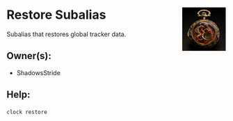 <h1>Restore Subalias<img align="right" src="../../Data/main.png" width="100px"></h1>

Subalias that restores global tracker data.

## Owner(s):
- ShadowsStride

## Help:
`clock restore`